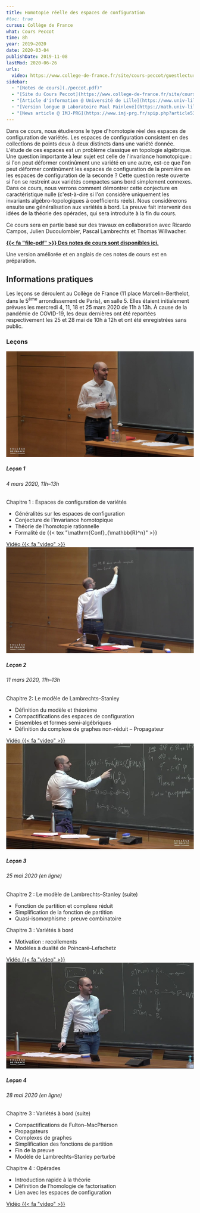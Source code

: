 ```yaml
---
title: Homotopie réelle des espaces de configuration
#toc: true
cursus: Collège de France
what: Cours Peccot
time: 8h
year: 2019–2020
date: 2020-03-04
publishDate: 2019-11-08
lastMod: 2020-06-26
urls:
  video: https://www.college-de-france.fr/site/cours-peccot/guestlecturer-2019-2020__1.htm
sidebar:
  - "[Notes de cours](./peccot.pdf)"
  - "[Site du Cours Peccot](https://www.college-de-france.fr/site/cours-peccot/guestlecturer-2019-2020__1.htm)"
  - "[Article d'information @ Université de Lille](https://www.univ-lille.fr/fileadmin/user_upload/illustrations/contenus/recherche/2017/ActULille_Recherche/News_52_Cours_Peccot_de_Najib_Idrissi_-_article.pdf)"
  - "[Version longue @ Laboratoire Paul Painlevé](https://math.univ-lille1.fr/d7/node/10461)"
  - "[News article @ IMJ-PRG](https://www.imj-prg.fr/spip.php?article538)"
---
```


Dans ce cours, nous étudierons le type d'homotopie réel des espaces de configuration de variétés.
Les espaces de configuration consistent en des collections de points deux à deux distincts dans une variété donnée.
L'étude de ces espaces est un problème classique en topologie algébrique.
Une question importante à leur sujet est celle de l'invariance homotopique : si l'on peut déformer continûment une variété en une autre, est-ce que l'on peut déformer continûment les espaces de configuration de la première en les espaces de configuration de la seconde ?
Cette question reste ouverte si l'on se restreint aux variétés compactes sans bord simplement connexes.
Dans ce cours, nous verrons comment démontrer cette conjecture en caractéristique nulle (c'est-à-dire si l'on considère uniquement les invariants algébro-topologiques à coefficients réels).
Nous considérerons ensuite une généralisation aux variétés à bord.
La preuve fait intervenir des idées de la théorie des opérades, qui sera introduite à la fin du cours.

Ce cours sera en partie basé sur des travaux en collaboration avec Ricardo Campos, Julien Ducoulombier, Pascal Lambrechts et Thomas Willwacher.

[**{{< fa "file-pdf" >}} Des notes de cours sont disponibles ici.**](peccot.pdf)

<div class="alert alert-warning">Une version améliorée et en anglais de ces notes de cours est en préparation.</div>

## Informations pratiques

Les leçons se déroulent au Collège de France (11 place Marcelin-Berthelot, dans le 5<sup>ème</sup> arrondissement de Paris), en salle 5.
Elles étaient initialement prévues les mercredi 4, 11, 18 et 25 mars 2020 de 11h à 13h.
À cause de la pandémie de COVID-19, les deux dernières ont été reportées respectivement les 25 et 28 mai de 10h à 12h et ont été enregistrées sans public.

### Leçons

<div class="row row-cols-1 row-cols-md-2">
<div class="col mb-3">
<div class="card">
  <a href="https://www.college-de-france.fr/site/cours-peccot/guestlecturer-2020-03-04-11h00.htm"><img src="thumb1.jpg" class="card-img-top" /></a>
  <div class="card-body">
    <h5 class="card-title">Leçon 1</h5>
    <h6 class="card-subtitle text-muted mb-2">4 mars 2020, 11h–13h</h6>
    <p class="card-text mb-0">Chapitre 1 : Espaces de configuration de variétés</p>
    <ul class="mb-2">
    <li>Généralités sur les espaces de configuration</li>
    <li>Conjecture de l’invariance homotopique</li>
    <li>Théorie de l’homotopie rationnelle</li>
    <li>Formalité de {{< tex "\mathrm{Conf}_{\mathbb{R}^n}" >}}</li>
    </ul>
    <a class="card-link" href="https://www.college-de-france.fr/site/cours-peccot/guestlecturer-2020-03-04-11h00.htm">Vidéo {{< fa "video" >}}</a>
  </div>
</div>
</div>

<div class="col mb-3">
<div class="card">
  <a href="https://www.college-de-france.fr/site/cours-peccot/guestlecturer-2020-03-11-11h00.htm"><img src="thumb2.jpg" class="card-img-top" /></a>
  <div class="card-body">
    <h5 class="card-title">Leçon 2</h5>
    <h6 class="card-subtitle text-muted mb-2">11 mars 2020, 11h–13h</h6>
    <p class="card-text mb-0">Chapitre 2: Le modèle de Lambrechts–Stanley</p>
    <ul class="mb-2">
    <li>Définition du modèle et théorème</li>
    <li>Compactifications des espaces de configuration</li>
    <li>Ensembles et formes semi-algébriques</li>
    <li>Définition du complexe de graphes non-réduit – Propagateur</li>
    </ul>
    <a class="card-link" href="https://www.college-de-france.fr/site/cours-peccot/guestlecturer-2020-03-11-11h00.htm">Vidéo {{< fa "video" >}}</a>
  </div>
</div>
</div>

<div class="col mb-3">
<div class="card">
  <a href="https://www.college-de-france.fr/site/cours-peccot/guestlecturer-2020-05-25-11h00.htm"><img src="thumb3.jpg" class="card-img-top" /></a>
  <div class="card-body">
    <h5 class="card-title">Leçon 3</h5>
    <h6 class="card-subtitle text-muted mb-2">25 mai 2020 (en ligne)</h6>
    <p class="card-text mb-0">Chapitre 2 : Le modèle de Lambrechts–Stanley (suite)</p>
    <ul class="mb-0">
    <li>Fonction de partition et complexe réduit</li>
    <li>Simplification de la fonction de partition</li>
    <li>Quasi-isomorphisme : preuve combinatoire</li>
    </ul>
    <p class="card-text mb-0">Chapitre 3 : Variétés à bord</p>
    <ul class="mb-2">
    <li>Motivation : recollements</li>
    <li>Modèles à dualité de Poincaré–Lefschetz</li>
    </ul>
    <a class="card-link" href="https://www.college-de-france.fr/site/cours-peccot/guestlecturer-2020-05-25-11h00.htm">Vidéo {{< fa "video" >}}</a>
  </div>
</div>
</div>

<div class="col mb-3">
<div class="card">
  <a href="https://www.college-de-france.fr/site/cours-peccot/guestlecturer-2020-05-28-11h00.htm"><img src="thumb4.jpg" class="card-img-top" /></a>
  <div class="card-body">
    <h5 class="card-title">Leçon 4</h5>
    <h6 class="card-subtitle text-muted mb-2">28 mai 2020 (en ligne)</h6>
    <p class="card-text mb-0">Chapitre 3 : Variétés à bord (suite)</p>
    <ul class="mb-0">
    <li>Compactifications de Fulton–MacPherson</li>
    <li>Propagateurs</li>
    <li>Complexes de graphes</li>
    <li>Simplification des fonctions de partition</li>
    <li>Fin de la preuve</li>
    <li>Modèle de Lambrechts–Stanley perturbé</li>
    </ul>
    <p class="card-text mb-0">Chapitre 4 : Opérades </p>
    <ul class="mb-2">
    <li>Introduction rapide à la théorie</li>
    <li>Définition de l’homologie de factorisation</li>
    <li>Lien avec les espaces de configuration</li>
    </ul>
    <a class="card-link" href="https://www.college-de-france.fr/site/cours-peccot/guestlecturer-2020-05-28-11h00.htm">Vidéo {{< fa "video" >}}</a>
  </div>
</div>
</div>
</div>
